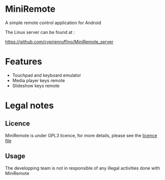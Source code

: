 # MiniRemote
A simple remote control application for Android

The Linux server can be found at :

https://github.com/cyprienruffino/MiniRemote_server

# Features 

* Touchpad and keyboard emulator
* Media player keys remote
* Slideshow keys remote


# Legal notes
## Licence
MiniRemote is under GPL3 licence, for more details, please see the [licence file](https://github.com/Moi4167/MiniRemote/blob/master/LICENCE)

## Usage
The developping team is not in responsible of any illegal activities done with MiniRemote
